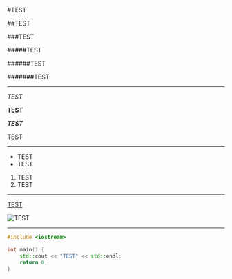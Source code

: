 #TEST

##TEST

###TEST

#####TEST

######TEST

#######TEST

---

*TEST*

**TEST**

***TEST***

~~TEST~~

---

- TEST
 - TEST
1. TEST
2. TEST

---

[TEST](https://github.com)

![TEST]([https://github.com](https://wiki.lynxmotion.com/info/wiki/lynxmotion/download/lynxmotion-wiki-attachments/WebHome/GitHub-logo.png))

---

```cpp
#include <iostream>

int main() {
    std::cout << "TEST" << std::endl;
    return 0;
}
